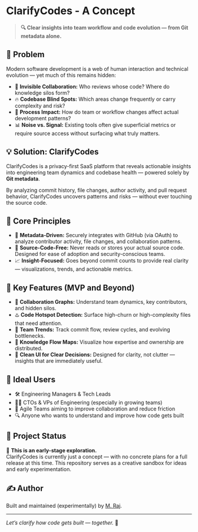 # ClarifyCodes - A Concept

> **🔍 Clear insights into team workflow and code evolution — from Git metadata alone.**

## 🚧 Problem

Modern software development is a web of human interaction and technical evolution — yet much of this remains hidden:

* 🤝 **Invisible Collaboration:** Who reviews whose code? Where do knowledge silos form?
* 🔥 **Codebase Blind Spots:** Which areas change frequently or carry complexity and risk?
* 🔄 **Process Impact:** How do team or workflow changes affect actual development patterns?
* 📊 **Noise vs. Signal:** Existing tools often give superficial metrics or require source access without surfacing what truly matters.

## 💡 Solution: ClarifyCodes

ClarifyCodes is a privacy-first SaaS platform that reveals actionable insights into engineering team dynamics and codebase health — powered solely by **Git metadata**.

By analyzing commit history, file changes, author activity, and pull request behavior, ClarifyCodes uncovers patterns and risks — without ever touching the source code.

## 🔧 Core Principles

* 🧠 **Metadata-Driven:** Securely integrates with GitHub (via OAuth) to analyze contributor activity, file changes, and collaboration patterns.
* 🔐 **Source-Code-Free:** Never reads or stores your actual source code. Designed for ease of adoption and security-conscious teams.
* 📈 **Insight-Focused:** Goes beyond commit counts to provide real clarity — visualizations, trends, and actionable metrics.

## 🚀 Key Features (MVP and Beyond)

* 👥 **Collaboration Graphs:** Understand team dynamics, key contributors, and hidden silos.
* ♨️ **Code Hotspot Detection:** Surface high-churn or high-complexity files that need attention.
* 📅 **Team Trends:** Track commit flow, review cycles, and evolving bottlenecks.
* 🧭 **Knowledge Flow Maps:** Visualize how expertise and ownership are distributed.
* 🧼 **Clean UI for Clear Decisions:** Designed for clarity, not clutter — insights that are immediately useful.

## 🎯 Ideal Users

* 🛠️ Engineering Managers & Tech Leads  
* 🧑‍💼 CTOs & VPs of Engineering (especially in growing teams)  
* 🚀 Agile Teams aiming to improve collaboration and reduce friction  
* 🔍 Anyone who wants to understand and improve how code gets built  

## 📌 Project Status

🧪 **This is an early-stage exploration.**  
ClarifyCodes is currently just a concept — with no concrete plans for a full release at this time. This repository serves as a creative sandbox for ideas and early experimentation.

## ✍️ Author

Built and maintained (experimentally) by [M. Raj](https://github.com/iamajraj).

---

*Let’s clarify how code gets built — together.* 🤝
